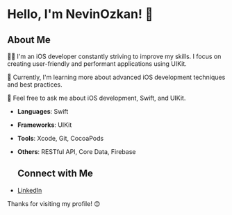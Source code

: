 
# Hello, I'm NevinOzkan! 👋

## About Me

👨‍💻 I'm an iOS developer constantly striving to improve my skills. I focus on creating user-friendly and performant applications using UIKit.

🌱 Currently, I'm learning more about advanced iOS development techniques and best practices.

💬 Feel free to ask me about iOS development, Swift, and UIKit.

- **Languages**: Swift
- **Frameworks**: UIKit
- **Tools**: Xcode, Git, CocoaPods
- **Others**: RESTful API, Core Data, Firebase

  ## Connect with Me
- [LinkedIn](linkedin.com/in/nevin-özkan-5592a1257)

Thanks for visiting my profile! 😊
